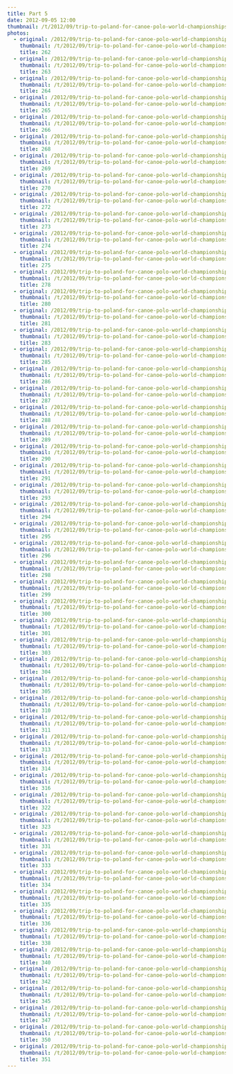 ```yaml
---
title: Part 5
date: 2012-09-05 12:00
thumbnail: /t/2012/09/trip-to-poland-for-canoe-polo-world-championships/world-championships/Random-photos-of-players-and-spectators/part-5/262.jpg
photos:
  - original: /2012/09/trip-to-poland-for-canoe-polo-world-championships/world-championships/Random-photos-of-players-and-spectators/part-5/262.jpg
    thumbnail: /t/2012/09/trip-to-poland-for-canoe-polo-world-championships/world-championships/Random-photos-of-players-and-spectators/part-5/262.jpg
    title: 262
  - original: /2012/09/trip-to-poland-for-canoe-polo-world-championships/world-championships/Random-photos-of-players-and-spectators/part-5/263.jpg
    thumbnail: /t/2012/09/trip-to-poland-for-canoe-polo-world-championships/world-championships/Random-photos-of-players-and-spectators/part-5/263.jpg
    title: 263
  - original: /2012/09/trip-to-poland-for-canoe-polo-world-championships/world-championships/Random-photos-of-players-and-spectators/part-5/264.jpg
    thumbnail: /t/2012/09/trip-to-poland-for-canoe-polo-world-championships/world-championships/Random-photos-of-players-and-spectators/part-5/264.jpg
    title: 264
  - original: /2012/09/trip-to-poland-for-canoe-polo-world-championships/world-championships/Random-photos-of-players-and-spectators/part-5/265.jpg
    thumbnail: /t/2012/09/trip-to-poland-for-canoe-polo-world-championships/world-championships/Random-photos-of-players-and-spectators/part-5/265.jpg
    title: 265
  - original: /2012/09/trip-to-poland-for-canoe-polo-world-championships/world-championships/Random-photos-of-players-and-spectators/part-5/266.jpg
    thumbnail: /t/2012/09/trip-to-poland-for-canoe-polo-world-championships/world-championships/Random-photos-of-players-and-spectators/part-5/266.jpg
    title: 266
  - original: /2012/09/trip-to-poland-for-canoe-polo-world-championships/world-championships/Random-photos-of-players-and-spectators/part-5/268.jpg
    thumbnail: /t/2012/09/trip-to-poland-for-canoe-polo-world-championships/world-championships/Random-photos-of-players-and-spectators/part-5/268.jpg
    title: 268
  - original: /2012/09/trip-to-poland-for-canoe-polo-world-championships/world-championships/Random-photos-of-players-and-spectators/part-5/269.jpg
    thumbnail: /t/2012/09/trip-to-poland-for-canoe-polo-world-championships/world-championships/Random-photos-of-players-and-spectators/part-5/269.jpg
    title: 269
  - original: /2012/09/trip-to-poland-for-canoe-polo-world-championships/world-championships/Random-photos-of-players-and-spectators/part-5/270.jpg
    thumbnail: /t/2012/09/trip-to-poland-for-canoe-polo-world-championships/world-championships/Random-photos-of-players-and-spectators/part-5/270.jpg
    title: 270
  - original: /2012/09/trip-to-poland-for-canoe-polo-world-championships/world-championships/Random-photos-of-players-and-spectators/part-5/272.jpg
    thumbnail: /t/2012/09/trip-to-poland-for-canoe-polo-world-championships/world-championships/Random-photos-of-players-and-spectators/part-5/272.jpg
    title: 272
  - original: /2012/09/trip-to-poland-for-canoe-polo-world-championships/world-championships/Random-photos-of-players-and-spectators/part-5/273.jpg
    thumbnail: /t/2012/09/trip-to-poland-for-canoe-polo-world-championships/world-championships/Random-photos-of-players-and-spectators/part-5/273.jpg
    title: 273
  - original: /2012/09/trip-to-poland-for-canoe-polo-world-championships/world-championships/Random-photos-of-players-and-spectators/part-5/274.jpg
    thumbnail: /t/2012/09/trip-to-poland-for-canoe-polo-world-championships/world-championships/Random-photos-of-players-and-spectators/part-5/274.jpg
    title: 274
  - original: /2012/09/trip-to-poland-for-canoe-polo-world-championships/world-championships/Random-photos-of-players-and-spectators/part-5/275.jpg
    thumbnail: /t/2012/09/trip-to-poland-for-canoe-polo-world-championships/world-championships/Random-photos-of-players-and-spectators/part-5/275.jpg
    title: 275
  - original: /2012/09/trip-to-poland-for-canoe-polo-world-championships/world-championships/Random-photos-of-players-and-spectators/part-5/278.jpg
    thumbnail: /t/2012/09/trip-to-poland-for-canoe-polo-world-championships/world-championships/Random-photos-of-players-and-spectators/part-5/278.jpg
    title: 278
  - original: /2012/09/trip-to-poland-for-canoe-polo-world-championships/world-championships/Random-photos-of-players-and-spectators/part-5/280.jpg
    thumbnail: /t/2012/09/trip-to-poland-for-canoe-polo-world-championships/world-championships/Random-photos-of-players-and-spectators/part-5/280.jpg
    title: 280
  - original: /2012/09/trip-to-poland-for-canoe-polo-world-championships/world-championships/Random-photos-of-players-and-spectators/part-5/281.jpg
    thumbnail: /t/2012/09/trip-to-poland-for-canoe-polo-world-championships/world-championships/Random-photos-of-players-and-spectators/part-5/281.jpg
    title: 281
  - original: /2012/09/trip-to-poland-for-canoe-polo-world-championships/world-championships/Random-photos-of-players-and-spectators/part-5/283.jpg
    thumbnail: /t/2012/09/trip-to-poland-for-canoe-polo-world-championships/world-championships/Random-photos-of-players-and-spectators/part-5/283.jpg
    title: 283
  - original: /2012/09/trip-to-poland-for-canoe-polo-world-championships/world-championships/Random-photos-of-players-and-spectators/part-5/285.jpg
    thumbnail: /t/2012/09/trip-to-poland-for-canoe-polo-world-championships/world-championships/Random-photos-of-players-and-spectators/part-5/285.jpg
    title: 285
  - original: /2012/09/trip-to-poland-for-canoe-polo-world-championships/world-championships/Random-photos-of-players-and-spectators/part-5/286.jpg
    thumbnail: /t/2012/09/trip-to-poland-for-canoe-polo-world-championships/world-championships/Random-photos-of-players-and-spectators/part-5/286.jpg
    title: 286
  - original: /2012/09/trip-to-poland-for-canoe-polo-world-championships/world-championships/Random-photos-of-players-and-spectators/part-5/287.jpg
    thumbnail: /t/2012/09/trip-to-poland-for-canoe-polo-world-championships/world-championships/Random-photos-of-players-and-spectators/part-5/287.jpg
    title: 287
  - original: /2012/09/trip-to-poland-for-canoe-polo-world-championships/world-championships/Random-photos-of-players-and-spectators/part-5/288.jpg
    thumbnail: /t/2012/09/trip-to-poland-for-canoe-polo-world-championships/world-championships/Random-photos-of-players-and-spectators/part-5/288.jpg
    title: 288
  - original: /2012/09/trip-to-poland-for-canoe-polo-world-championships/world-championships/Random-photos-of-players-and-spectators/part-5/289.jpg
    thumbnail: /t/2012/09/trip-to-poland-for-canoe-polo-world-championships/world-championships/Random-photos-of-players-and-spectators/part-5/289.jpg
    title: 289
  - original: /2012/09/trip-to-poland-for-canoe-polo-world-championships/world-championships/Random-photos-of-players-and-spectators/part-5/290.jpg
    thumbnail: /t/2012/09/trip-to-poland-for-canoe-polo-world-championships/world-championships/Random-photos-of-players-and-spectators/part-5/290.jpg
    title: 290
  - original: /2012/09/trip-to-poland-for-canoe-polo-world-championships/world-championships/Random-photos-of-players-and-spectators/part-5/291.jpg
    thumbnail: /t/2012/09/trip-to-poland-for-canoe-polo-world-championships/world-championships/Random-photos-of-players-and-spectators/part-5/291.jpg
    title: 291
  - original: /2012/09/trip-to-poland-for-canoe-polo-world-championships/world-championships/Random-photos-of-players-and-spectators/part-5/293.jpg
    thumbnail: /t/2012/09/trip-to-poland-for-canoe-polo-world-championships/world-championships/Random-photos-of-players-and-spectators/part-5/293.jpg
    title: 293
  - original: /2012/09/trip-to-poland-for-canoe-polo-world-championships/world-championships/Random-photos-of-players-and-spectators/part-5/294.jpg
    thumbnail: /t/2012/09/trip-to-poland-for-canoe-polo-world-championships/world-championships/Random-photos-of-players-and-spectators/part-5/294.jpg
    title: 294
  - original: /2012/09/trip-to-poland-for-canoe-polo-world-championships/world-championships/Random-photos-of-players-and-spectators/part-5/295.jpg
    thumbnail: /t/2012/09/trip-to-poland-for-canoe-polo-world-championships/world-championships/Random-photos-of-players-and-spectators/part-5/295.jpg
    title: 295
  - original: /2012/09/trip-to-poland-for-canoe-polo-world-championships/world-championships/Random-photos-of-players-and-spectators/part-5/296.jpg
    thumbnail: /t/2012/09/trip-to-poland-for-canoe-polo-world-championships/world-championships/Random-photos-of-players-and-spectators/part-5/296.jpg
    title: 296
  - original: /2012/09/trip-to-poland-for-canoe-polo-world-championships/world-championships/Random-photos-of-players-and-spectators/part-5/298.jpg
    thumbnail: /t/2012/09/trip-to-poland-for-canoe-polo-world-championships/world-championships/Random-photos-of-players-and-spectators/part-5/298.jpg
    title: 298
  - original: /2012/09/trip-to-poland-for-canoe-polo-world-championships/world-championships/Random-photos-of-players-and-spectators/part-5/299.jpg
    thumbnail: /t/2012/09/trip-to-poland-for-canoe-polo-world-championships/world-championships/Random-photos-of-players-and-spectators/part-5/299.jpg
    title: 299
  - original: /2012/09/trip-to-poland-for-canoe-polo-world-championships/world-championships/Random-photos-of-players-and-spectators/part-5/300.jpg
    thumbnail: /t/2012/09/trip-to-poland-for-canoe-polo-world-championships/world-championships/Random-photos-of-players-and-spectators/part-5/300.jpg
    title: 300
  - original: /2012/09/trip-to-poland-for-canoe-polo-world-championships/world-championships/Random-photos-of-players-and-spectators/part-5/301.jpg
    thumbnail: /t/2012/09/trip-to-poland-for-canoe-polo-world-championships/world-championships/Random-photos-of-players-and-spectators/part-5/301.jpg
    title: 301
  - original: /2012/09/trip-to-poland-for-canoe-polo-world-championships/world-championships/Random-photos-of-players-and-spectators/part-5/303.jpg
    thumbnail: /t/2012/09/trip-to-poland-for-canoe-polo-world-championships/world-championships/Random-photos-of-players-and-spectators/part-5/303.jpg
    title: 303
  - original: /2012/09/trip-to-poland-for-canoe-polo-world-championships/world-championships/Random-photos-of-players-and-spectators/part-5/304.jpg
    thumbnail: /t/2012/09/trip-to-poland-for-canoe-polo-world-championships/world-championships/Random-photos-of-players-and-spectators/part-5/304.jpg
    title: 304
  - original: /2012/09/trip-to-poland-for-canoe-polo-world-championships/world-championships/Random-photos-of-players-and-spectators/part-5/305.jpg
    thumbnail: /t/2012/09/trip-to-poland-for-canoe-polo-world-championships/world-championships/Random-photos-of-players-and-spectators/part-5/305.jpg
    title: 305
  - original: /2012/09/trip-to-poland-for-canoe-polo-world-championships/world-championships/Random-photos-of-players-and-spectators/part-5/310.jpg
    thumbnail: /t/2012/09/trip-to-poland-for-canoe-polo-world-championships/world-championships/Random-photos-of-players-and-spectators/part-5/310.jpg
    title: 310
  - original: /2012/09/trip-to-poland-for-canoe-polo-world-championships/world-championships/Random-photos-of-players-and-spectators/part-5/311.jpg
    thumbnail: /t/2012/09/trip-to-poland-for-canoe-polo-world-championships/world-championships/Random-photos-of-players-and-spectators/part-5/311.jpg
    title: 311
  - original: /2012/09/trip-to-poland-for-canoe-polo-world-championships/world-championships/Random-photos-of-players-and-spectators/part-5/313.jpg
    thumbnail: /t/2012/09/trip-to-poland-for-canoe-polo-world-championships/world-championships/Random-photos-of-players-and-spectators/part-5/313.jpg
    title: 313
  - original: /2012/09/trip-to-poland-for-canoe-polo-world-championships/world-championships/Random-photos-of-players-and-spectators/part-5/314.jpg
    thumbnail: /t/2012/09/trip-to-poland-for-canoe-polo-world-championships/world-championships/Random-photos-of-players-and-spectators/part-5/314.jpg
    title: 314
  - original: /2012/09/trip-to-poland-for-canoe-polo-world-championships/world-championships/Random-photos-of-players-and-spectators/part-5/316.jpg
    thumbnail: /t/2012/09/trip-to-poland-for-canoe-polo-world-championships/world-championships/Random-photos-of-players-and-spectators/part-5/316.jpg
    title: 316
  - original: /2012/09/trip-to-poland-for-canoe-polo-world-championships/world-championships/Random-photos-of-players-and-spectators/part-5/322.jpg
    thumbnail: /t/2012/09/trip-to-poland-for-canoe-polo-world-championships/world-championships/Random-photos-of-players-and-spectators/part-5/322.jpg
    title: 322
  - original: /2012/09/trip-to-poland-for-canoe-polo-world-championships/world-championships/Random-photos-of-players-and-spectators/part-5/323.jpg
    thumbnail: /t/2012/09/trip-to-poland-for-canoe-polo-world-championships/world-championships/Random-photos-of-players-and-spectators/part-5/323.jpg
    title: 323
  - original: /2012/09/trip-to-poland-for-canoe-polo-world-championships/world-championships/Random-photos-of-players-and-spectators/part-5/331.jpg
    thumbnail: /t/2012/09/trip-to-poland-for-canoe-polo-world-championships/world-championships/Random-photos-of-players-and-spectators/part-5/331.jpg
    title: 331
  - original: /2012/09/trip-to-poland-for-canoe-polo-world-championships/world-championships/Random-photos-of-players-and-spectators/part-5/333.jpg
    thumbnail: /t/2012/09/trip-to-poland-for-canoe-polo-world-championships/world-championships/Random-photos-of-players-and-spectators/part-5/333.jpg
    title: 333
  - original: /2012/09/trip-to-poland-for-canoe-polo-world-championships/world-championships/Random-photos-of-players-and-spectators/part-5/334.jpg
    thumbnail: /t/2012/09/trip-to-poland-for-canoe-polo-world-championships/world-championships/Random-photos-of-players-and-spectators/part-5/334.jpg
    title: 334
  - original: /2012/09/trip-to-poland-for-canoe-polo-world-championships/world-championships/Random-photos-of-players-and-spectators/part-5/335.jpg
    thumbnail: /t/2012/09/trip-to-poland-for-canoe-polo-world-championships/world-championships/Random-photos-of-players-and-spectators/part-5/335.jpg
    title: 335
  - original: /2012/09/trip-to-poland-for-canoe-polo-world-championships/world-championships/Random-photos-of-players-and-spectators/part-5/336.jpg
    thumbnail: /t/2012/09/trip-to-poland-for-canoe-polo-world-championships/world-championships/Random-photos-of-players-and-spectators/part-5/336.jpg
    title: 336
  - original: /2012/09/trip-to-poland-for-canoe-polo-world-championships/world-championships/Random-photos-of-players-and-spectators/part-5/338.jpg
    thumbnail: /t/2012/09/trip-to-poland-for-canoe-polo-world-championships/world-championships/Random-photos-of-players-and-spectators/part-5/338.jpg
    title: 338
  - original: /2012/09/trip-to-poland-for-canoe-polo-world-championships/world-championships/Random-photos-of-players-and-spectators/part-5/340.jpg
    thumbnail: /t/2012/09/trip-to-poland-for-canoe-polo-world-championships/world-championships/Random-photos-of-players-and-spectators/part-5/340.jpg
    title: 340
  - original: /2012/09/trip-to-poland-for-canoe-polo-world-championships/world-championships/Random-photos-of-players-and-spectators/part-5/342.jpg
    thumbnail: /t/2012/09/trip-to-poland-for-canoe-polo-world-championships/world-championships/Random-photos-of-players-and-spectators/part-5/342.jpg
    title: 342
  - original: /2012/09/trip-to-poland-for-canoe-polo-world-championships/world-championships/Random-photos-of-players-and-spectators/part-5/345.jpg
    thumbnail: /t/2012/09/trip-to-poland-for-canoe-polo-world-championships/world-championships/Random-photos-of-players-and-spectators/part-5/345.jpg
    title: 345
  - original: /2012/09/trip-to-poland-for-canoe-polo-world-championships/world-championships/Random-photos-of-players-and-spectators/part-5/347.jpg
    thumbnail: /t/2012/09/trip-to-poland-for-canoe-polo-world-championships/world-championships/Random-photos-of-players-and-spectators/part-5/347.jpg
    title: 347
  - original: /2012/09/trip-to-poland-for-canoe-polo-world-championships/world-championships/Random-photos-of-players-and-spectators/part-5/350.jpg
    thumbnail: /t/2012/09/trip-to-poland-for-canoe-polo-world-championships/world-championships/Random-photos-of-players-and-spectators/part-5/350.jpg
    title: 350
  - original: /2012/09/trip-to-poland-for-canoe-polo-world-championships/world-championships/Random-photos-of-players-and-spectators/part-5/351.jpg
    thumbnail: /t/2012/09/trip-to-poland-for-canoe-polo-world-championships/world-championships/Random-photos-of-players-and-spectators/part-5/351.jpg
    title: 351
---
```

